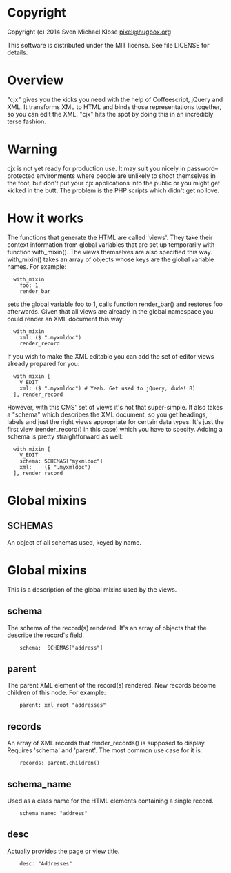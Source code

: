# Copyright

Copyright (c) 2014 Sven Michael Klose <pixel@hugbox.org>

This software is distributed under the MIT license.
See file LICENSE for details.

# Overview

"cjx" gives you the kicks you need with the help of Coffeescript,
jQuery and XML.  It transforms XML to HTML and binds those
representations together, so you can edit the XML. "cjx" hits the
spot by doing this in an incredibly terse fashion.

# Warning

cjx is not yet ready for production use.  It may suit you nicely
in password–protected environments where people are unlikely to
shoot themselves in the foot, but don't put your cjx applications
into the public or you might get kicked in the butt.  The problem
is the PHP scripts which didn't get no love.

# How it works

The functions that generate the HTML are called 'views'.  They
take their context information from global variables that are set
up temporarily with function with_mixin().  The views themselves
are also specified this way.  with_mixin() takes an array of
objects whose keys are the global variable names. For example:

```
  with_mixin
    foo: 1
    render_bar
```

sets the global variable foo to 1, calls function render_bar()
and restores foo afterwards.  Given that all views are already in
the global namespace you could render an XML document this way:

```
  with_mixin
    xml: ($ ".myxmldoc")
    render_record
```

If you wish to make the XML editable you can add the set of
editor views already prepared for you:

```
  with_mixin [
    V_EDIT
    xml: ($ ".myxmldoc") # Yeah. Get used to jQuery, dude! B)
  ], render_record
```

However, with this CMS' set of views it's not that super-simple.
It also takes a "schema" which describes the XML document, so you
get headings, labels and just the right views appropriate for
certain data types.  It's just the first view (render_record()
in this case) which you have to specify. Adding a schema is
pretty straightforward as well:

```
  with_mixin [
    V_EDIT
    schema: SCHEMAS["myxmldoc"]
    xml:    ($ ".myxmldoc")
  ], render_record
```


# Global mixins

## SCHEMAS

An object of all schemas used, keyed by name.


# Global mixins

This is a description of the global mixins used by the views.

## schema

The schema of the record(s) rendered.  It's an array of objects
that the describe the record's field.

```
    schema:  SCHEMAS["address"]
```

## parent

The parent XML element of the record(s) rendered.  New records
become children of this node.  For example:

```
    parent: xml_root "addresses"
```

## records

An array of XML records that render_records() is supposed to
display.  Requires 'schema' and 'parent'.  The most common
use case for it is:

```
    records: parent.children()
```

## schema_name

Used as a class name for the HTML elements containing a single record.

```
    schema_name: "address"
```

## desc

Actually provides the page or view title.

```
    desc: "Addresses"
```

